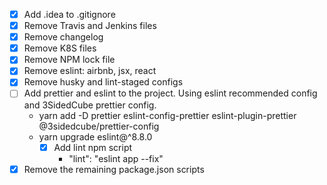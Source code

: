 - [x] Add .idea to .gitignore
- [x] Remove Travis and Jenkins files
- [x] Remove changelog
- [x] Remove K8S files
- [x] Remove NPM lock file
- [x] Remove eslint: airbnb, jsx, react
- [x] Remove husky and lint-staged configs
- [ ] Add prettier and eslint to the project. Using eslint recommended config and 3SidedCube prettier config.
  - yarn add -D prettier eslint-config-prettier eslint-plugin-prettier @3sidedcube/prettier-config
  - yarn upgrade eslint@^8.8.0
    - [x] Add lint npm script
      - "lint": "eslint app --fix"
- [x] Remove the remaining package.json scripts
